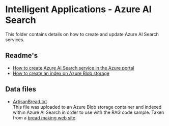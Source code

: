 # Intelligent Applications - Azure AI Search

This folder contains details on how to create and update Azure AI Search services.

## Readme's

* [How to create Azure AI Search service in the Azure portal](./create-azureaisearch-service/README.md)
* [How to create an index on Azure Blob storage](./index-blob-storage/README.md)

## Data files

* [ArtisanBread.txt](ArtisanBread.txt)<br/>
This file was uploaded to an Azure Blob storage container and indexed within Azure AI Search in order to use with the RAG code sample.
Taken from a [bread making web site](https://sallysbakingaddiction.com/homemade-artisan-bread/).


